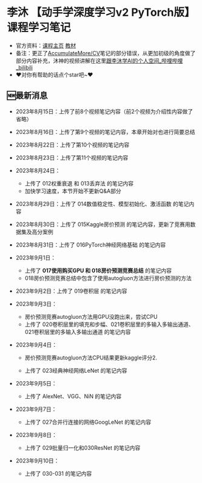 # 李沐 【动手学深度学习v2 PyTorch版】课程学习笔记

- 官方资料：[课程主页](https://courses.d2l.ai/zh-v2/)  [教材](https://zh-v2.d2l.ai/)
- 备注：更正了[AccumulateMore/CV](https://github.com/AccumulateMore/CV)笔记的部分错误，从更加初级的角度做了部分内容补充，沐神的视频讲解在这里[跟李沐学AI的个人空间_哔哩哔哩_bilibili](https://space.bilibili.com/1567748478/channel/seriesdetail?sid=358497)
- ❤️对你有帮助的话点个star吧~❤️

## 🆕最新消息

- 2023年8月15日：上传了前8个视频笔记内容（前2个视频为介绍性内容做了省略）
- 2023年8月16日：上传了第9个视频的笔记内容，本章开始对也进行简要总结
- 2023年8月22日：上传了第10个视频的笔记内容
- 2023年8月23日：上传了第11个视频的笔记内容
- 2023年8月24日：
	- 上传了 012权重衰退 和 013丢弃法 的笔记内容
	- 加快学习速度，本节开始不更新Q&A部分
- 2023年8月29日：上传了 014数值稳定性、模型初始化、激活函数 的笔记内容
- 2023年8月30日：上传了 015Kaggle房价预测 的笔记内容，更新了竞赛用数据集及高分案例
- 2023年8月31日：上传了 016PyTorch神经网络基础 的笔记内容
- 2023年9月1日：
	- 上传了 ****017使用购买GPU 和 018房价预测竞赛总结**** 的笔记内容
	- 018房价预测竞赛总结中包含了使用autogluon方法进行房价预测的方法
- 2023年9月2日：上传了 019卷积层 的笔记内容
- 2023年9月3日：
	- 房价预测竞赛autogluon方法用GPU没跑出来，尝试CPU
	- 上传了 020卷积层里的填充和步幅、021卷积层里的多输入多输出通道、021卷积层里的多输入多输出通道 的笔记内容
- 2023年9月4日：
	- 房价预测竞赛autogluon方法CPU结果更新kaggle评分2.

	- 上传了 023经典神经网络LeNet 的笔记内容

- 2023年9月5日：
	- 上传了 AlexNet、VGG、NiN 的笔记内容
- 2023年9月7日：
  - 上传了 027合并行连接的网络GoogLeNet 的笔记内容

- 2023年9月8日：
	- 上传了 029批量归一化和030ResNet 的笔记内容

- 2023年9月10日：
	- 上传了 030-031 的笔记内容

